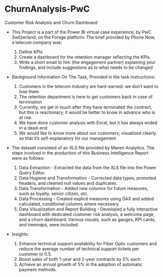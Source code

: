 # ChurnAnalysis-PwC
Customer Risk Analysis and Churn Dashboard

- This Project is a part of the Power BI virtual case experience, by PwC Switzerland, on the Forage platform.
  The brief provided by Phone Now, a telecom company was:
  1. Define KPIs
  2. Create a dashboard for the retention manager reflecting the KPIs
  3. Write a short email to him (the engagement partner) explaining your findings, and include suggestions as to what needs to be changed

- Background Information On The Task, Provided in the task instructions:
  1. Customers in the telecom industry are hard-earned: we don’t want to lose them
  2. The retention department is here to get customers back in case of termination 
  3. Currently, we get in touch after they have terminated the contract, but this is reactionary; it would be better to know in advance        who is at risk 
  4. We  have done customer analysis with Excel, but it has always ended in a dead-end
  5. We would like to know more about our customers; visualized clearly so that it’s self-explanatory for our management

- The dataset consisted of an XLS file provided by Maven Analytics. The steps involved in the production of this Business Intelligence Report were as follows:
  1. Data Extraction - Extracted the data from the XLS file into the Power Query Editor.
  2. Data Hygiene and Transformation - Corrected data types, promoted headers, and cleaned null values and duplicates.
  3. Data Transformation - Added new columns for future measures, such as loyalty, senior citizen, etc.
  4. Data Processing - Created explicit measures using DAX and added calculated, conditional columns where necessary.
  5. Data Visualization and Report Building - Developed a fully interactive dashboard with dedicated customer risk analysis, a welcome         page, and a churn dashboard. Various visuals, such as gauges, KPI cards, and treemaps, were included.

- Insights:
    1. Enhance technical support availability for Fiber Optic customers and reduce the average number of technical support tickets per           customer to 0.5.
    2. Boost sales of both 1-year and 2-year contracts by 5% each.
    3. Achieve an annual growth of 5% in the adoption of automatic payment methods.
